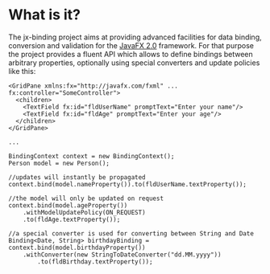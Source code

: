 # What is it?

The jx-binding project aims at providing advanced facilities for data binding, conversion and validation for the [JavaFX 2.0](http://javafx.com/) framework. For that purpose the project provides a fluent API which allows to define bindings between arbitrary properties, optionally using special converters and update policies like this:

    <GridPane xmlns:fx="http://javafx.com/fxml" ... fx:controller="SomeController">
      <children>
        <TextField fx:id="fldUserName" promptText="Enter your name"/>
   	    <TextField fx:id="fldAge" promptText="Enter your age"/>
      </children>
    </GridPane>
    
    ...
    
    BindingContext context = new BindingContext();
    Person model = new Person();  
    
    //updates will instantly be propagated
    context.bind(model.nameProperty()).to(fldUserName.textProperty());
    
    //the model will only be updated on request
    context.bind(model.ageProperty())
        .withModelUpdatePolicy(ON_REQUEST)
        .to(fldAge.textProperty());
        
    //a special converter is used for converting between String and Date
    Binding<Date, String> birthdayBinding = context.bind(model.birthdayProperty())
  	    .withConverter(new StringToDateConverter("dd.MM.yyyy"))
		    .to(fldBirthday.textProperty());        
